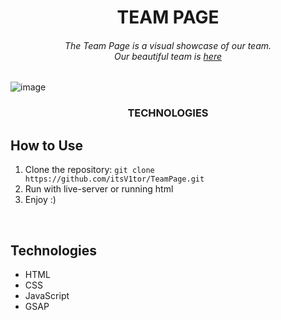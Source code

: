 <h1 align='center'>TEAM PAGE</h1>

###### <p align='center'>The Team Page is a visual showcase of our team. </br>Our beautiful team is <a href='https://glowing-biscuit-a4955c.netlify.app/' target='_blank'>here</a><p>

![image](https://github.com/itsV1tor/TeamPage/assets/121408231/5e81d0d6-8fb9-4398-a0be-4f0d885950b2)

<h3 align='center' >TECHNOLOGIES</h3>

## How to Use

1. Clone the repository: `git clone https://github.com/itsV1tor/TeamPage.git`
2. Run with live-server or running html
3. Enjoy :)
   
</br>

## Technologies

  - HTML
  - CSS
  - JavaScript
  - GSAP


